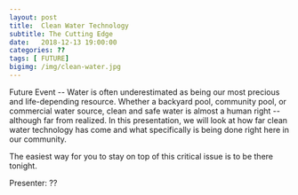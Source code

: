 ```yaml
---
layout: post
title:  Clean Water Technology
subtitle: The Cutting Edge
date:   2018-12-13 19:00:00
categories: ??
tags: [ FUTURE]
bigimg: /img/clean-water.jpg
---
```


Future Event -- Water is often underestimated as being our most precious and life-depending resource. Whether a backyard pool, community pool, or commercial water source, clean and safe water is almost a human right -- although far from realized. In this presentation, we will look at how far clean water technology has come and what specifically is being done right here in our community. 

The easiest way for you to stay on top of this critical issue is to be there tonight.

Presenter: ??